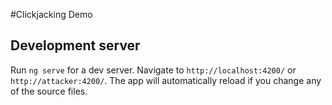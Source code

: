 #Clickjacking Demo

## Development server

Run `ng serve` for a dev server. Navigate to `http://localhost:4200/` or `http://attacker:4200/`. The app will automatically reload if you change any of the source files.